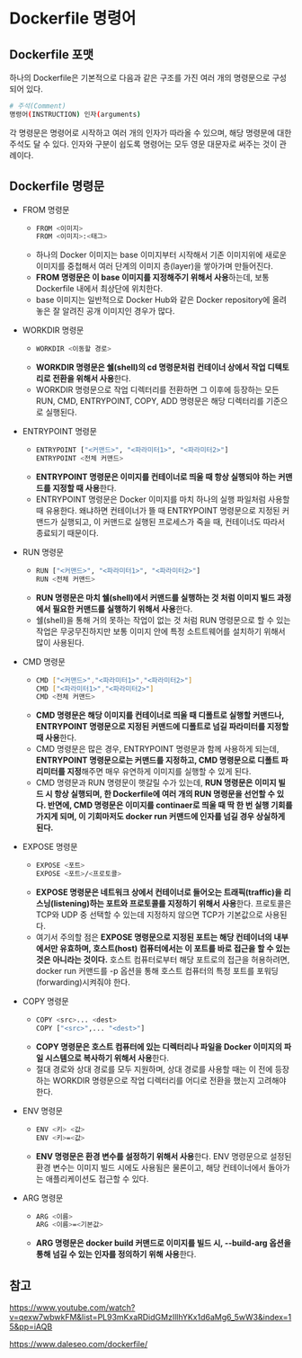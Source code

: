 # Dockerfile 명령어


## Dockerfile 포맷

하나의 Dockerfile은 기본적으로 다음과 같은 구조를 가진 여러 개의 명령문으로 구성되어 있다.

```bash
# 주석(Comment)
명령어(INSTRUCTION) 인자(arguments)
```

각 명령문은 명령어로 시작하고 여러 개의 인자가 따라올 수 있으며, 해당 명령문에 대한 주석도 달 수 있다. 인자와 구분이 쉽도록 명령어는 모두 영문 대문자로 써주는 것이 관례이다.

## Dockerfile 명령문
- FROM 명령문
  - ```bash
    FROM <이미지>
    FROM <이미지>:<태그>
    ```
  - 하나의 Docker 이미지는 base 이미지부터 시작해서 기존 이미지위에 새로운 이미지를 중첩해서 여러 단계의 이미지 층(layer)을 쌓아가며 만들어진다.
  - **FROM 명령문은 이 base 이미지를 지정해주기 위해서 사용**하는데, 보통 Dockerfile 내에서 최상단에 위치한다.
  - base 이미지는 일반적으로 Docker Hub와 같은 Docker repository에 올려놓은 잘 알려진 공개 이미지인 경우가 많다.
- WORKDIR 명령문
  - ```bash
    WORKDIR <이동할 경로>
    ```
  - **WORKDIR 명령문은 쉘(shell)의 cd 명령문처럼 컨테이너 상에서 작업 디텍토리로 전환을 위해서 사용**한다.
  - WORKDIR 명령문으로 작업 디렉터리를 전환하면 그 이후에 등장하는 모든 RUN, CMD, ENTRYPOINT, COPY, ADD 명령문은 해당 디렉터리를 기준으로 실행된다.

- ENTRYPOINT 명령문
  - ```bash
    ENTRYPOINT ["<커맨드>", "<파라미터1>", "<파라미터2>"]
    ENTRYPOINT <전체 커맨드>
    ```
  - **ENTRYPOINT 명령문은 이미지를 컨테이너로 띄울 때 항상 실행되야 하는 커맨드를 지정할 때 사용**한다.
  - ENTRYPOINT 명령문은 Docker 이미지를 마치 하나의 실행 파일처럼 사용할 때 유용한다. 왜냐하면 컨테이너가 뜰 때 ENTRYPOINT 명령문으로 지정된 커맨드가 실행되고, 이 커맨드로 실행된 프로세스가 죽을 때, 컨테이너도 따라서 종료되기 때문이다.

- RUN 명령문
  - ```bash
    RUN ["<커맨드>", "<파라미터1>", "<파라미터2>"]
    RUN <전체 커맨드>
    ```
  - **RUN 명령문은 마치 쉘(shell)에서 커맨드를 실행하는 것 처럼 이미지 빌드 과정에서 필요한 커맨드를 실행하기 위해서 사용**한다.
  - 쉘(shell)을 통해 거의 못하는 작업이 없는 것 처럼 RUN 명령문으로 할 수 있는 작업은 무궁무진하지만 보통 이미지 안에 특정 소트트웨어를 설치하기 위해서 많이 사용된다.

- CMD 명령문
  - ```bash
    CMD ["<커맨드>","<파라미터1>","<파라미터2>"]
    CMD ["<파라미터1>","<파라미터2>"]
    CMD <전체 커맨드>
    ```
  - **CMD 명령문은 해당 이미지를 컨테이너로 띄울 때 디폴트로 실행할 커맨드나, ENTRYPOINT 명령문으로 지정된 커맨드에 디폴트로 넘길 파라미터를 지정할 때 사용**한다.
  - CMD 명령문은 많은 경우, ENTRYPOINT 명령문과 함께 사용하게 되는데, **ENTRYPOINT 명령문으로는 커맨드를 지정하고, CMD 명령문으로 디폴트 파리미터를 지정**해주면 매우 유연하게 이미지를 실행할 수 있게 된다.
  - CMD 명령문과 RUN 명령문이 햇갈릴 수가 있는데, **RUN 명령문은 이미지 빌드 시 항상 실행되며, 한 Dockerfile에 여러 개의 RUN 명령문을 선언할 수 있다. 반면에, CMD 명령문은 이미지를 continaer로 띄울 때 딱 한 번 실행 기회를 가지게 되며, 이 기회마저도 docker run 커맨드에 인자를 넘길 경우 상실하게 된다.**
- EXPOSE 명령문
  - ```bash
    EXPOSE <포트>
    EXPOSE <포트>/<프로토콜>
    ```
  - **EXPOSE 명령문은 네트워크 상에서 컨테이너로 들어오는 트래픽(traffic)을 리스닝(listening)하는 포트와 프로토콜를 지정하기 위해서 사용**한다. 프로토콜은 TCP와 UDP 중 선택할 수 있는데 지정하지 않으면 TCP가 기본값으로 사용된다.
  - 여기서 주의할 점은 **EXPOSE 명령문으로 지정된 포트는 해당 컨테이너의 내부에서만 유효하며, 호스트(host) 컴퓨터에서는 이 포트를 바로 접근을 할 수 있는 것은 아니라는 것이다.** 호스트 컴퓨터로부터 해당 포트로의 접근을 허용하려면, docker run 커맨드를 -p 옵션을 통해 호스트 컴퓨터의 특정 포트를 포워딩(forwarding)시켜줘야 한다.  
- COPY 명령문
  - ```bash
    COPY <src>... <dest>
    COPY ["<src>",... "<dest>"]
    ```
  - **COPY 명령문은 호스트 컴퓨터에 있는 디렉터리나 파일을 Docker 이미지의 파일 시스템으로 복사하기 위해서 사용**한다.
  - 절대 경로와 상대 경로를 모두 지원하며, 상대 경로를 사용할 때는 이 전에 등장하는 WORKDIR 명령문으로 작업 디렉터리를 어디로 전환을 했는지 고려해야 한다.
- ENV 명령문
  - ```bash
    ENV <키> <값>
    ENV <키>=<값>
    ```
  - **ENV 명령문은 환경 변수를 설정하기 위해서 사용**한다. ENV 명령문으로 설정된 환경 변수는 이미지 빌드 시에도 사용됨은 물론이고, 해당 컨테이너에서 돌아가는 애플리케이션도 접근할 수 있다.  
- ARG 명령문  
  - ```bash
    ARG <이름>
    ARG <이름>=<기본값>
    ```
  - **ARG 명령문은 docker build 커맨드로 이미지를 빌드 시, --build-arg 옵션을 통해 넘길 수 있는 인자를 정의하기 위해 사용**한다.

## 참고

https://www.youtube.com/watch?v=qexw7wbwkFM&list=PL93mKxaRDidGMzIllhYKx1d6aMg6_5wW3&index=15&pp=iAQB

https://www.daleseo.com/dockerfile/

